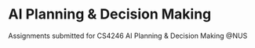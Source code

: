 # AI Planning & Decision Making
 Assignments submitted for CS4246 AI Planning & Decision Making @NUS
